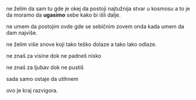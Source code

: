 ne želim
da sam tu
gde je
okej
da postoji
najtužnija
stvar u kosmosu
a to je
da moramo da
**ugasimo**
sebe
kako bi
išli dalje.

ne umem
da postojim
ovde
gde se sebičnim
zovem
onda kada
umem da dam
najviše.

ne želim
više
snove
koji tako teško
dolaze
a tako lako
odlaze.

ne znaš za
visine
dok ne padneš
nisko

ne znaš
za ljubav
dok ne
pustiš

sada samo
ostaje da
utihnem

ovo je kraj
razvigora.
